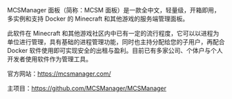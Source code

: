 MCSManager 面板（简称：MCSM 面板）是一款全中文，轻量级，开箱即用，多实例和支持 Docker 的 Minecraft 和其他游戏的服务端管理面板。

此软件在 Minecraft 和其他游戏社区内中已有一定的流行程度，它可以以进程为单位进行管理，具有基础的进程管理功能，同时也主持分配给您的子用户，再配合 Docker 软件使用即可实现安全的出租与盈利。目前已有多家公司、个体户与个人开发者使用软件作为管理工具。


官方网站：https://mcsmanager.com/

主项目：https://github.com/MCSManager/MCSManager
